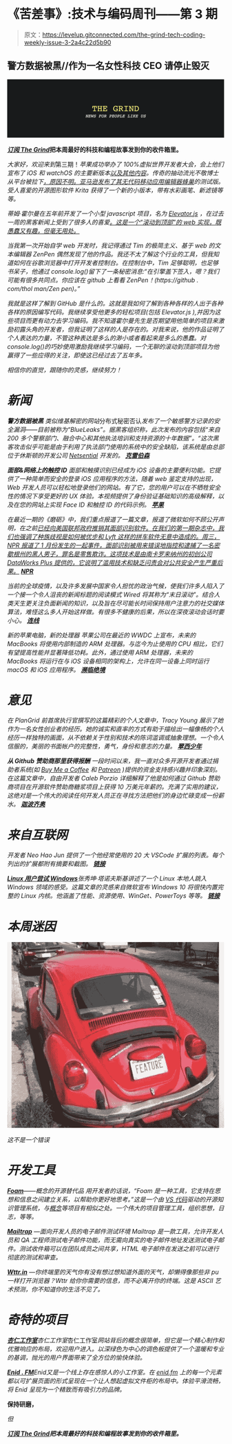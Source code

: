 # 《苦差事》:技术与编码周刊——第 3 期

> 原文：<https://levelup.gitconnected.com/the-grind-tech-coding-weekly-issue-3-2a4c22d5b90>

## 警方数据被黑//作为一名女性科技 CEO 请停止毁灭

![](img/fe2f2d64166adf12737ee57defd28bf0.png)

[***订阅 The Grind***](https://thegrind.news/)**把本周最好的科技和编程故事发到你的收件箱里。**

*大家好，欢迎来到*第三期！*苹果成功举办了 100%虚拟世界开发者大会，会上他们宣布了 iOS 和 watchOS 的主要新版本[以及其他内容](https://9to5mac.com/2020/06/28/wwdc-2020-ios-14-wrap-up/)。传奇的抽动流光不敬博士从平台被拉下[，原因不明。亚马逊发布了其](https://www.theverge.com/2020/6/26/21304907/dr-disrespect-twitch-ban-no-reason-given)[无代码移动应用编辑器蜂巢](https://aws.amazon.com/blogs/aws/introducing-amazon-honeycode-build-web-mobile-apps-without-writing-code/)的测试版。受人喜爱的开源图形软件 Krita 获得了一个新的小版本，带有水彩画笔、新滤镜等等。*

*蒂姆·霍尔曼在五年前开发了一个小型 javascript 项目，名为 [Elevator.js](http://tholman.com/elevator.js/) ，在过去一周的黑客新闻上受到了很多人的喜爱[。这是一个“滚动到顶部”的 web 实现，既愚蠢又有趣，但毫无用处。](https://news.ycombinator.com/item?id=23623470)*

*当我第一次开始自学 web 开发时，我记得通过 Tim 的极简主义、基于 web 的文本编辑器 ZenPen 偶然发现了他的作品。我还不太了解这个行业的工具，但我知道如何在谷歌浏览器中打开开发者控制台。在控制台中，Tim 足够聪明，也足够书呆子，他通过 console.log()留下了一条秘密消息:“在引擎盖下签入，嗯？我们可能有很多共同点。你应该在 github 上看看 ZenPen！(https://github . com/thol man/Zen pen)。”*

*我就是这样了解到 GitHub 是什么的。这就是我如何了解到各种各样的人出于各种各样的原因编写代码。我继续享受他更多的轻松项目(包括 Elevator.js ),并因为这些项目而更有动力去学习编码。我不知道霍尔曼先生是否期望用他简单的项目来激励初露头角的开发者，但我证明了这样的人是存在的。对我来说，他的作品证明了个人表达的力量，不管这种表达是多么的渺小或者看起来是多么的愚蠢。对 console.log()的巧妙使用激励我继续学习编码，一个无聊的滚动到顶部项目为他赢得了一些应得的关注，即使这已经过去了五年多。*

*相信你的直觉，跟随你的灵感，继续努力！*

# *新闻*

***警方数据被黑** 类似维基解密的网站*分布式秘密否认*发布了一个敏感警方记录的安全漏洞——目前被称为“BlueLeaks”。据黑客组织称，此次发布的内容包括“来自 200 多个警察部门、融合中心和其他执法培训和支持资源的十年数据”。“这次黑客攻击似乎可能是由于利用了执法部门使用的系统中的安全缺陷，该系统是由总部位于休斯顿的开发公司 [Netsential](https://netsential.com/) 开发的。 [**克雷伯森**](https://krebsonsecurity.com/2020/06/blueleaks-exposes-files-from-hundreds-of-police-departments/)*

***面部&网络上的触控 ID** 面部和触摸识别已经成为 iOS 设备的主要便利功能。它提供了一种简单而安全的登录 iOS 应用程序的方法，随着 web 鉴定支持的出现，Web 开发人员可以轻松地登录他们的网站。有了它，您的用户可以在不牺牲安全性的情况下享受更好的 UX 体验。本视频提供了身份验证基础知识的高级解释，以及在您的网站上实现 Face ID 和触控 ID 的代码示例。 [**苹果**](http://%2A%20https//developer.apple.com/videos/play/wwdc2020/10670/)*

*在最近一期的《磨砺》中，我们重点报道了一篇文章，报道了微软如何不顾公开声明，在之前[已经向美国联邦政府推销其面部识别软件。在我们的第一期杂志中，我们也强调了种族歧视是如何被优步和 Lyft 这样的拼车软件无意中造成的。周三，NPR 报道了 1 月份发生的一起事件，面部识别被用来错误地指控和逮捕了一名密歇根州的黑人男子，罪名是零售欺诈。这项技术是由南卡罗来纳州的初创公司 DataWorks Plus 提供的，它说明了滥用技术和缺乏问责会对公共安全产生严重后果。](https://www.buzzfeednews.com/article/ryanmac/microsoft-pitched-facial-recognition-dea-drug-enforcement) [**NPR**](https://www.npr.org/2020/06/24/882683463/the-computer-got-it-wrong-how-facial-recognition-led-to-a-false-arrest-in-michig)*

*当前的全球疫情，以及许多发展中国家令人担忧的政治气候，使我们许多人陷入了一个接一个令人沮丧的新闻标题的阅读模式 Wired 将其称为“末日滚动”。结合人类天生更关注负面新闻的知识，以及旨在尽可能长时间保持用户注意力的社交媒体算法，难怪这么多人开始这样做。有很多不健康的后果，所以在深夜滚动会话时要小心。 [**连线**](https://www.wired.com/story/stop-doomscrolling/)*

*新的苹果电脑，新的处理器
苹果公司在最近的 WWDC 上宣布，未来的 MacBooks 将使用内部制造的 ARM 处理器。与迄今为止使用的 CPU 相比，它们有望提高性能并显著降低功耗。此外，通过使用 ARM 处理器，未来的 MacBooks 将运行在与 iOS 设备相同的架构上，允许在同一设备上同时运行 macOS 和 iOS 应用程序。 [**濒临绝境**](https://www.theverge.com/2020/6/22/21295475/apple-mac-processors-arm-silicon-chips-wwdc-2020)*

# *意见*

*在 PlanGrid 前首席执行官撰写的这篇精彩的个人文章中，Tracy Young 展示了她作为一名女性创业者的经历。她的诚实和直率的方式有助于描绘出一幅像杨的个人经历一样独特的画面，从不依赖关于性别和技术的陈词滥调或抽象理想。一个令人信服的，美丽的书面帐户的完整性，勇气，身份和意志的力量。 [**翠西少年**](https://tracy.posthaven.com/reflections-on-being-a-female-founder)*

***从 Github 赞助商那里获得报酬** 一段时间以来，我一直对众多开源开发者通过捐助者系统(如 [Buy Me a Coffee](https://www.buymeacoffee.com/) 和 [Patreon](https://www.patreon.com/) )提供的资金支持感兴趣并印象深刻。在这篇文章中，自由开发者 Caleb Porzio 详细解释了他是如何通过 Github 赞助商项目在开源软件赞助商糖浆项目上获得 10 万美元年薪的。充满了实用的建议，这绝对是一个伟大的阅读任何开发人员正在寻找方法把他们的身边忙碌变成一份薪水。 [**迦波齐奥**](https://calebporzio.com/i-just-hit-dollar-100000yr-on-github-sponsors-heres-how-i-did-it)*

# ***来自互联网***

*开发者 Neo Hao Jun 提供了一个他经常使用的 20 大 VSCode 扩展的列表。每个列出的扩展都附有摘要和截图。 [**链接**](/my-top-20-vs-code-extensions-7f42f0f051f3)*

*[**Linux 用户尝试 Windows**](/linux-user-tries-windows-in-2020-682e5eca7778)张秀坤·塔诺夫斯基讲述了一个 Linux 本地人跳入 Windows 领域的感受。这篇文章的灵感来自微软宣布 Windows 10 将很快内置完整的 Linux 内核。他涵盖了性能、资源使用、WinGet、PowerToys 等等。 [**链接**](/linux-user-tries-windows-in-2020-682e5eca7778)*

# *本周迷因*

*![](img/60c27133ad5d2f4552c31812f88e67a8.png)*

*这不是一个错误*

# *开发工具*

*[**Foam**](https://github.com/foambubble/foam)*——*概念的开源替代品
用开发者的话说，“Foam 是一种工具，它支持在思想和信息之间建立关系，以帮助你更好地思考。”这是一个由 [VS 代码](https://code.visualstudio.com/)驱动的开源知识管理系统，与[概念](http://notion.so/)等项目有相似之处。一个伟大的项目管理工具，组织思想，日志，等等。*

*[**Mailtrap**](https://mailtrap.io/) —面向开发人员的电子邮件测试环境
Mailtrap 是一款工具，允许开发人员和 QA 工程师测试电子邮件功能，而无需向真实的电子邮件地址发送测试电子邮件。测试收件箱可以在团队成员之间共享，HTML 电子邮件在发送之前可以进行彻底的测试和审查。*

*[**Wttr.in**](https://github.com/chubin/wttr.in) —你终端里的天气你有没有想过想知道外面的天气，却懒得像那些非 pu 一样打开浏览器？Wttr 给你你需要的信息，而不必离开你的终端。这是 ASCII 艺术预测，你不知道你的生活不见了。*

# *奇特的项目*

*[**杏仁工作室**](https://almond.studio/)杏仁工作室*杏仁工作室*网站背后的概念很简单，但它是一个精心制作和优雅响应的布局，欢迎用户进入。以深绿色为中心的调色板提供了一个温暖和专业的基调，抛光的用户界面带来了全方位的愉快体验。*

*[**Enid . FM**](https://enid.fm/)*Enid*又是一个线上存在感惊人的小工作室。在 [enid.fm](https://enid.fm/) 上的每一个元素都以可扩展页面的形式呈现在一个让人想起虚拟文件柜的布局中。体验平滑流畅，将 *Enid* 呈现为一个精致而有吸引力的品牌。*

**保持研磨，**

*但*

*[***订阅 The Grind***](https://thegrind.news/)**把本周最好的科技和编程故事发到你的收件箱里。***